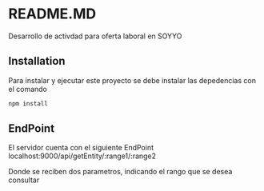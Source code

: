# README.MD
Desarrollo de activdad para oferta laboral en SOYYO


## Installation
Para instalar y ejecutar este proyecto se debe instalar las depedencias con el comando 
```bash
npm install
```
## EndPoint

El servidor cuenta con el siguiente EndPoint
localhost:9000/api/getEntity/:range1/:range2

Donde se reciben dos parametros, indicando el rango que se desea consultar



